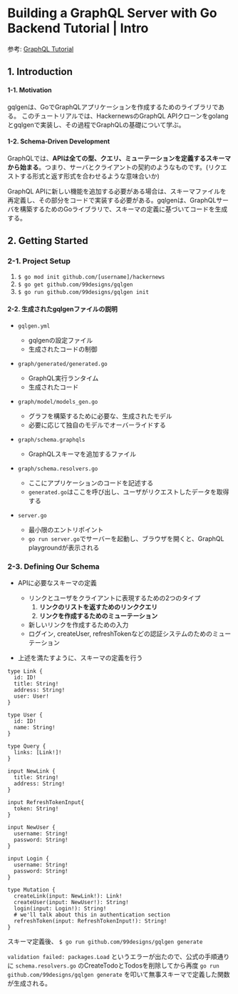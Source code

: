 # Building a GraphQL Server with Go Backend Tutorial | Intro

参考: [GraphQL Tutorial](https://www.howtographql.com/graphql-go/0-introduction)

## 1. Introduction

#### 1-1. Motivation

gqlgenは、GoでGraphQLアプリケーションを作成するためのライブラリである。
このチュートリアルでは、HackernewsのGraphQL APIクローンをgolangとgqlgenで実装し、その過程でGraphQLの基礎について学ぶ。

#### 1-2. Schema-Driven Development

GraphQLでは、**APIは全ての型、クエリ、ミューテーションを定義するスキーマから始まる**。つまり、サーバとクライアントの契約のようなものです。(リクエストする形式と返す形式を合わせるような意味合いか)

GraphQL APIに新しい機能を追加する必要がある場合は、スキーマファイルを再定義し、その部分をコードで実装する必要がある。gqlgenは、GraphQLサーバを構築するためのGoライブラリで、スキーマの定義に基づいてコードを生成する。

## 2. Getting Started

### 2-1. Project Setup

1. `$ go mod init github.com/[username]/hackernews`
2. `$ go get github.com/99designs/gqlgen`
3. `$ go run github.com/99designs/gqlgen init`

#### 2-2. 生成されたgqlgenファイルの説明

* `gqlgen.yml`
  + gqlgenの設定ファイル
  + 生成されたコードの制御

* `graph/generated/generated.go`
  + GraphQL実行ランタイム
  + 生成されたコード

* `graph/model/models_gen.go`
  + グラフを構築するために必要な、生成されたモデル
  + 必要に応じて独自のモデルでオーバーライドする

* `graph/schema.graphqls`
  + GraphQLスキーマを追加するファイル

* `graph/schema.resolvers.go`
  + ここにアプリケーションのコードを記述する
  + `generated.go`はここを呼び出し、ユーザがリクエストしたデータを取得する

* `server.go`
  + 最小限のエントリポイント
  + `go run server.go`でサーバーを起動し、ブラウザを開くと、GraphQL playgroundが表示される

### 2-3. Defining Our Schema

* APIに必要なスキーマの定義
  + リンクとユーザをクライアントに表現するための2つのタイプ
    1. **リンクのリストを返すためのリンククエリ**
    2. **リンクを作成するためのミューテーション**
  + 新しいリンクを作成するための入力
  + ログイン, createUser, refreshTokenなどの認証システムのためのミューテーション

* 上述を満たすように、スキーマの定義を行う

```go: graph/schema.graphqls
type Link {
  id: ID!
  title: String!
  address: String!
  user: User!
}

type User {
  id: ID!
  name: String!
}

type Query {
  links: [Link!]!
}

input NewLink {
  title: String!
  address: String!
}

input RefreshTokenInput{
  token: String!
}

input NewUser {
  username: String!
  password: String!
}

input Login {
  username: String!
  password: String!
}

type Mutation {
  createLink(input: NewLink!): Link!
  createUser(input: NewUser!): String!
  login(input: Login!): String!
  # we'll talk about this in authentication section
  refreshToken(input: RefreshTokenInput!): String!
}
```

スキーマ定義後、
 `$ go run github.com/99designs/gqlgen generate`

`validation failed: packages.Load` というエラーが出たので、公式の手順通りに `schema.resolvers.go` のCreateTodoとTodosを削除してから再度 `go run github.com/99designs/gqlgen generate` を叩いて無事スキーマで定義した関数が生成される。
